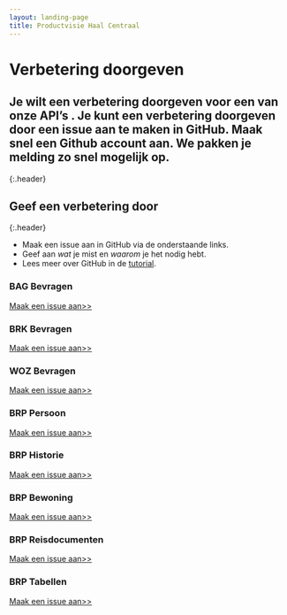 ```yaml
---
layout: landing-page
title: Productvisie Haal Centraal
---
```


# Verbetering doorgeven
## Je wilt een verbetering doorgeven voor een van onze API’s . Je kunt een verbetering doorgeven door een issue aan te maken in GitHub. Maak snel een Github account aan. We pakken je melding zo snel mogelijk op.
{:.header}

## Geef een verbetering door
{:.header}
* Maak een issue aan in GitHub via de onderstaande links.
* Geef aan *wat* je mist en *waarom* je het nodig hebt.
* Lees meer over GitHub in de [tutorial](https://github.com/VNG-Realisatie/API-Kennisbank/blob/master/GitHub%20tutorial/github_tutorial.md).

<div class="row">

  <div class="col">
    <div class="card no-border">
      <div class="card-body">
        <h3 class="card-title">BAG Bevragen</h3>
        <p class="card-text">
          <a href="https://github.com/lvbag/BAG-Gemeentelijke-wensen-tav-BAG-Bevragingen/issues/new?assignees=&labels=enhancement&template=enhancement.md&title=">Maak een issue aan>></a>
        </p>
      </div>
    </div>
  </div>
  <div class="col">
    <div class="card no-border">
      <div class="card-body">
        <h3 class="card-title">BRK Bevragen</h3>
        <p class="card-text"> <a href="https://github.com/kadaster/BRK-bevragen/issues/new?assignees=&labels=enhancement&template=enhancement.md&title=">Maak een issue aan>></a>
        </p>
      </div>
    </div>
  </div>
  <div class="col">
    <div class="card no-border">
      <div class="card-body">
        <h3 class="card-title">WOZ Bevragen</h3>
        <p class="card-text"><a href="https://github.com/kadaster/WOZ-bevragen/issues/new?assignees=&labels=enhancement&template=enhancement.md&title=">Maak een issue aan>></a>
        </p>
        </div>
    </div>
  </div>
</div>  
<div class="row">
  <div class="col">
    <div class="card no-border">
      <div class="card-body">
        <h3 class="card-title">BRP Persoon</h3>
        <p class="card-text"> <a href="https://github.com/BRP-API/Haal-Centraal-BRP-bevragen/issues/new?assignees=&labels=enhancement&template=enhancement.md&title=">Maak een issue aan>></a>
        </p>
        </div>
    </div>
  </div>
  <div class="col">
    <div class="card no-border">
      <div class="card-body">
        <h3 class="card-title">BRP Historie</h3>
        <p class="card-text"> <a href="https://github.com/BRP-API/Haal-Centraal-BRP-historie-bevragen/issues/new?assignees=&labels=enhancement&template=enhancement.md&title=">Maak een issue aan>></a>
        </p></div>
    </div>
  </div>
  <div class="col">
    <div class="card no-border">
      <div class="card-body">
        <h3 class="card-title">BRP Bewoning</h3>
        <p class="card-text"> <a href="https://github.com/BRP-API/Haal-Centraal-BRP-bewoning/issues/new?assignees=&labels=enhancement&template=enhancement.md&title=">Maak een issue aan>></a>
        </p></div>
    </div>
  </div>
</div>
<div class="row">
  <div class="col">
    <div class="card no-border">
      <div class="card-body">
        <h3 class="card-title">BRP Reisdocumenten</h3>
        <p class="card-text"> <a href="https://github.com/BRP-API/Haal-Centraal-Reisdocumenten-bevragen/issues/new?assignees=&labels=enhancement&template=enhancement.md&title=">Maak een issue aan>></a>
        </p></div>
    </div>
  </div>
  <div class="col">
    <div class="card no-border">
      <div class="card-body">
        <h3 class="card-title">BRP Tabellen</h3>
        <p class="card-text"> <a href="https://github.com/BRP-API/Haal-Centraal-BRP-tabellen-bevragen/issues/new?assignees=&labels=enhancement&template=enhancement.md&title=">Maak een issue aan>></a>
        </p>
      </div>
    </div>
  </div>
  <div class="col">
    <div class="card no-border">
      <div class="card-body">
        <h3 class="card-title">&nbsp;</h3>
        <p class="card-text">&nbsp;</p>
      </div>
    </div>
  </div>
</div>
<br>


&nbsp;   

&nbsp;   
